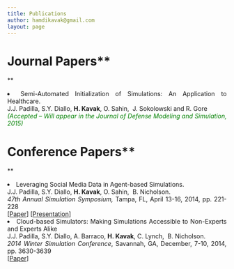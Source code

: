 ```yaml
---
title: Publications
author: hamdikavak@gmail.com
layout: page
---
```

# Journal Papers**  
**

<li style="text-align: justify;">
  Semi-Automated Initialization of Simulations: An Application to Healthcare.<br /> J.J. Padilla, S.Y. Diallo, <strong>H. </strong><strong>Kavak</strong>, O. Sahin,  J. Sokolowski and R. Gore<br /> <span style="color: #008000;"><em>(Accepted &#8211; Will appear in the Journal of Defense Modeling and Simulation, 2015)</em></span>
</li>

# Conference Papers**  
**

<li style="text-align: justify;">
  Leveraging Social Media Data in Agent-based Simulations.<br /> J.J. Padilla, S.Y. Diallo, <strong>H. </strong><strong>Kavak</strong>, O. Sahin,  B. Nicholson.<br /> <em>47th Annual Simulation Symposium,</em> Tampa, FL, April 13-16, 2014, pp. 221-228<br /> [<a title="ACM Repository" href="http://dl.acm.org/citation.cfm?id=2664292.2664309">Paper</a>] [<a href="http://www.hamdikavak.com/wp-content/uploads/2014/08/SCS_2014_Presentation.pdf">Presentation</a>]
</li>
<li style="text-align: justify;">
  Cloud-based Simulators: Making Simulations Accessible to Non-Experts and Experts Alike<br /> J.J. Padilla, S.Y. Diallo, A. Barraco, <strong>H. </strong><strong>Kavak</strong>, C. Lynch,  B. Nicholson.<br /> <em>2014 Winter Simulation Conference</em>, Savannah, GA, December, 7-10, 2014<em>, </em>pp. 3630-3639<br /> [<a title="ACM Repository" href="http://dl.acm.org/citation.cfm?id=2694300">Paper</a>]
</li>